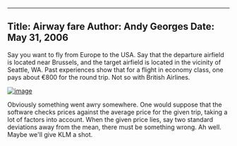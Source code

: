 -----
Title:  Airway fare
Author: Andy Georges
Date: May 31, 2006
-----







Say you want to fly from Europe to the USA. Say that the departure
airfield is located near Brussels, and the target airfield is located in
the vicinity of Seattle, WA. Past experiences show that for a flight in
economy class, one pays about €800 for the round trip. Not so with
British Airlines.


[![image](1010AB13-D47A-484F-9881-F6EAAD021FDB-1.jpg)](http://www.flickr.com/photos/itkovian/156645797/)


Obviously something went awry somewhere. One would suppose that the
software checks prices against the average price for the given trip,
taking a lot of factors into account. When the given price lies, say two
standard deviations away from the mean, there must be something wrong.
Ah well. Maybe we'll give KLM a shot.




